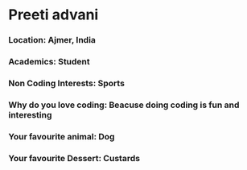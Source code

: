# Preeti advani

### Location: Ajmer, India

### Academics: Student

### Non Coding Interests: Sports

### Why do you love coding: Beacuse doing coding is fun and interesting

### Your favourite animal: Dog

### Your favourite Dessert: Custards
